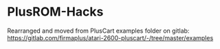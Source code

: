 # PlusROM-Hacks

Rearranged and moved from PlusCart examples folder on gitlab:
https://gitlab.com/firmaplus/atari-2600-pluscart/-/tree/master/examples
